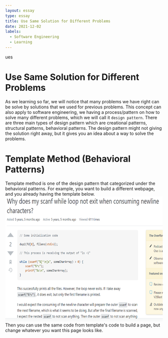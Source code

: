 ```yaml
---
layout: essay
type: essay
title: Use Same Solution for Different Problems
date: 2021-12-02
labels:
  - Software Engineering
  - Learning
---
```

ues
# Use Same Solution for Different Problems
As we learning so far, we will notice that many problems we have right can be solve by solutions that we used for previous problems. This concept can also apply to software engineering, we having a process/pattern on how to solve many different problems, which we will call it ```design pattern```. There are three main types of design pattern which are creational patterns, structural patterns, behavioral patterns. The design pattern might not giving the solution right away, but it gives you an idea about a way to solve the problems.

# Template Method (Behavioral Patterns)
Template method is one of the design pattern that categorized under the behavioral patterns. For example, you want to build a different webpage, and you already having the template below. 
<img src="/images/f21e67eddc238fd293282f4f458398f.png"  height="400" /> <br/> 
Then you can use the same code from template's code to build a page, but change whatever you want this page looks like.
